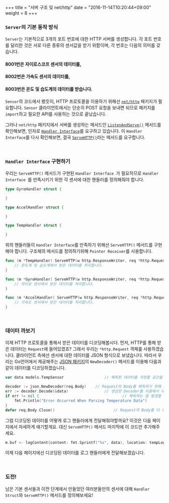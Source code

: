 +++
title = "서버 구조 및 net/http"
date = "2016-11-14T10:20:44+09:00"
weight = 8
+++

### `Server`의 기본 동작 방식

`Server`는 기본적으로 3개의 포트 번호에 대한 HTTP 서버를 생성합니다. 각 포트 번호를 달리한 것은 서로 다른 종류의 센서값을 받기 위함이며, 각 번호는 다음의 의미를 갖습니다.

#### 8001번은 자이로스코프 센서의 데이터를,
#### 8002번은 가속도 센서의 데이터를,
#### 8003번은 온도 및 습도계의 데이터를 받습니다.

`Sensor`의 코드에서 봤듯이, HTTP 프로토콜을 이용하기 위해선 [`net/http`](https://golang.org/pkg/net/http/) 패키지가 필요합니다. `Sensor` 클라이언트에서는 단순히 POST 요청을 보내면 되므로 패키지를 `import`하고 필요한 API를 사용하는 것으로 끝났습니다.

그러나 `net/http` 패키지에서 서버를 생성하는 메서드인 [`ListenAndServe()`](https://golang.org/pkg/net/http/#ListenAndServe) 메서드를 확인해보면, 인자로 [`Handler Interface`](https://golang.org/pkg/net/http/#Handler)를 요구하고 있습니다. 이 `Handler Interface`를 다시 확인해보면, 결국 [`ServeHTTP()`](https://golang.org/pkg/net/http/#HandlerFunc)라는 메서드를 요구합니다.

<br>

### `Handler Interface` 구현하기

우리는 `ServeHTTP()` 메서드가 구현된 `Handler Interface `가 필요하므로  `Handler Interface `를 만족시키기 위한 각 센서에 대한 핸들러를 정의해줘야 합니다.

```go
type GyroHandler struct {

}

type AccelHandler struct {

}

type TempHandler struct {

}
```

위의 핸들러들이 `Handler Interface`를 만족하기 위해선 `ServeHTTP()` 메서드를 구현해야 합니다. 구조체의 메서드를 정의하기위해 `Pointer Receiver`를 사용합니다.
```go
func (m *TempHandler) ServeHTTP(w http.ResponseWriter, req *http.Request) {
	// 온도계 및 습도계에서 받은 데이터를 처리합니다.
}

func (m *GyroHandler) ServeHTTP(w http.ResponseWriter, req *http.Request) {
	// 자이로 센서에서 받은 데이터를 처리합니다.
}

func (m *AccelHandler) ServeHTTP(w http.ResponseWriter, req *http.Request) {
	// 가속도 센서에서 받은 데이터를 처리합니다.
}
```

<br>

### 데이터 까보기

이제 HTTP 프로토콜을 통해서 받은 데이터를 디코딩해봅시다. 먼저, HTTP를 통해 받은 데이터는 `Request`에 들어있겠죠? 그래서 우리는 `*http.Request` 객체를 사용하겠습니다. 클라이언트 측에선 센서에 대한 데이터를 JSON 형식으로 보냈습니다. 따라서 우리는 Go언어에서 제공해주는 [JSON 패키지](https://golang.org/pkg/encoding/json/#Unmarshal)의 `NewDecoder()` 메서드를 이용해 다음과 같이 데이터를 디코딩하겠습니다.

```go
var data models.TempSensor					// 해독한 데이터를 저장할 공간을 만들어줍니다.

decoder := json.NewDecoder(req.Body)	// Request의 Body를 해독하기 위해 JSON 패키지에서 Decoder를 새로 생성해줍니다.
err := decoder.Decode(&data)				// 생성한 Decoder를 이용해서 데이터를 해독하고 저장합니다.
if err != nil {										// 해독하는 중 발생할 수 있는 에러를 처리하기 위한 문구입니다. 이건 다음 페이지에서 설명할게요 :)
	fmt.Println("Error Occurred When Parsing Temperature Data")
}
defer req.Body.Close()							// Request의 Body를 더 이상 읽을 필요가 없으면 닫아줍니다.
```

그럼 디코딩된 데이터를 어떻게 로그 핸들러에게 전달해줘야할까요? 이것은 다음 페이지에서 자세하게 얘기할게요. 대신 `ServeHTTP()` 메서드 마지막에 이 코드만 추가해주세요.

```go
m.buf <- logContent{content: fmt.Sprintf("%s", data), location: tempLog, sensorName: data.Name}
```

이제 다음 페이지에선 디코딩된 데이터를 로그 핸들러에게 전달해보겠습니다.

<br>

### 도전!

남은 기본 센서들과 이전 단계에서 만들었던 여러분들만의 센서에 대해 `Handler Struct`와 `ServeHTTP()` 메서드를 정의해보세요!
